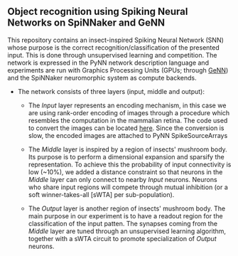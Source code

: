 ## Object recognition using Spiking Neural Networks on SpiNNaker and GeNN

This repository contains an insect-inspired Spiking Neural Network (SNN) 
whose purpose is the correct recognition/classification of the presented input.
This is done through unsupervised learning and competition. The network is
expressed in the PyNN network description language and experiments are run 
with Graphics Processing Units (GPUs; through [GeNN](https://github.com/genn-team)) 
and the SpiNNaker neuromorphic system as compute backends. 

* The network consists of three layers (input, middle and output):
   * The _Input_ layer represents an encoding mechanism, in this case we are 
   using rank-order encoding of images through a procedure which resembles the
   computation in the mammalian retina.
   The code used to convert the images can be located 
   [here](https://github.com/chanokin/convert_to_roc). Since the conversion is
   slow, the encoded images are attached to PyNN SpikeSourceArrays
   
   * The _Middle_ layer is inspired by a region of insects' mushroom body. Its 
   purpose is to perform a dimensional expansion and sparsify the representation.
   To achieve this the probability of input connectivity is low (~10%), we added
   a distance constraint so that neurons in the _Middle_ layer can only connect 
   to nearby _Input_ neurons. Neurons who share input regions will compete through
   mutual inhibition (or a soft winner-takes-all [sWTA] per sub-population). 
   
   * The _Output_ layer is another region of insects' mushroom body. The main 
   purpose in our experiment is to have a readout region for the classification
   of the input patten. The synapses coming from the _Middle_ layer are tuned
   through an unsupervised learning algorithm, together with a sWTA circuit to 
   promote specialization of _Output_ neurons.

 